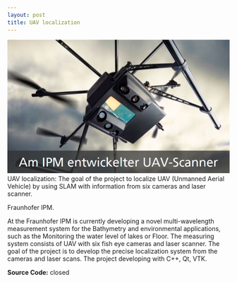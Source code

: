 ```yaml
---
layout: post
title: UAV localization
---
```

<img src="https://github.com/Dtananaev/Dtananaev.github.io/raw/master/images/uav/uav.jpg" class="teaser-img"/>
UAV localization: The goal of the project to localize UAV (Unmanned Aerial Vehicle) by using SLAM with  information from six cameras and laser scanner. 

Fraunhofer IPM.

At the Fraunhofer IPM is currently developing a novel multi-wavelength measurement system for the Bathymetry and environmental applications, such as the Monitoring the water level of lakes or Floor. The measuring system consists of UAV with six fish eye cameras and laser scanner. The goal of the project is to develop the precise localization system from the cameras and laser scans. The project developing with C++, Qt, VTK.
 
**Source Code:** closed


